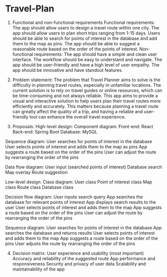 # Travel-Plan
1. Functional and non-functional requirements
Functional requirements:
The app should allow users to design a travel route within one city.
The app should allow users to plan short trips ranging from 1-15 days.
Users should be able to search for points of interest in the database and add them to the map as pins.
The app should be able to suggest a reasonable route based on the order of the points of interest.
Non-functional requirements:
The app should have a simple and clean user interface.
The workflow should be easy to understand and navigate.
The app should be user-friendly and have a high level of user empathy.
The app should be innovative and have standout features.

2. Problem statement:
The problem that Travel Planner aims to solve is the difficulty in planning travel routes, especially in unfamiliar locations. The current solution is to rely on travel guides or online resources, which can be time-consuming and not always reliable. This app aims to provide a visual and interactive solution to help users plan their travel routes more efficiently and accurately. This matters because planning a travel route can greatly affect the quality of a trip, and having a reliable and user-friendly tool can enhance the overall travel experience.

3. Proposals:
  High-level design:
  Component diagram:
  Front-end: React
  Back-end: Spring Boot
  Database: MySQL

  Sequence diagram:
  User searches for points of interest in the database
  User selects points of interest and adds them to the map as pins
  App suggests a route based on the order of the pins
  User can adjust the route by rearranging the order of the pins
  
  Data flow diagram:
  User input (searched points of interest)
  Database search
  Map overlay
  Route suggestion
  
  Low-level design:
  Class diagram:
  User class
  Point of interest class
  Map class
  Route class
  Database class
  
  Decision flow diagram:
  User inputs search query
  App searches the database for relevant points of interest
  App displays search results to the user
  User selects points of interest and adds them to the map
  App suggests a route based on the order of the pins
  User can adjust the route by rearranging the order of the pins
  
  Sequence diagram:
  User searches for points of interest in the database
  App searches the database and returns results
  User selects points of interest and adds them to the map
  App suggests a route based on the order of the pins
  User adjusts the route by rearranging the order of the pins

4. Decision matrix:
User experience and usability (most important)
Accuracy and reliability of the suggested route
App performance and responsiveness
Security and privacy of user data
Scalability and maintainability of the app
